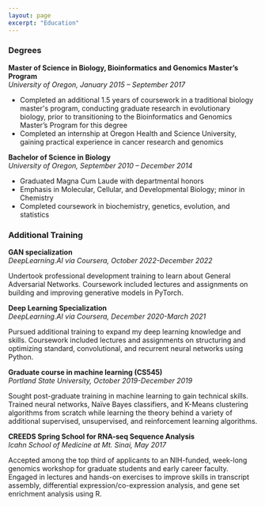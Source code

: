 ```yaml
---
layout: page
excerpt: "Education"
---
```


### Degrees

**Master of Science in Biology, Bioinformatics and Genomics Master’s Program**\
_University of Oregon, January 2015 – September 2017_
-	Completed an additional 1.5 years of coursework in a traditional biology master's program, conducting graduate research in evolutionary biology, prior to transitioning to the Bioinformatics and Genomics Master’s Program for this degree
-	Completed an internship at Oregon Health and Science University, gaining practical experience in cancer research and genomics


**Bachelor of Science in Biology**\
_University of Oregon, September 2010 – December 2014_
- Graduated Magna Cum Laude with departmental honors
-	Emphasis in Molecular, Cellular, and Developmental Biology; minor in Chemistry
-	Completed coursework in biochemistry, genetics, evolution, and statistics

### Additional Training

**GAN specialization**\
_DeepLearning.AI via Coursera, October 2022-December 2022_

Undertook professional development training to learn about General Adversarial Networks. Coursework included lectures and assignments on building and improving generative models in PyTorch.

**Deep Learning Specialization**\
_DeepLearning.AI via Coursera, December 2020-March 2021_

Pursued additional training to expand my deep learning knowledge and skills. Coursework included lectures and assignments on structuring and optimizing standard, convolutional, and recurrent neural networks using Python.

**Graduate course in machine learning (CS545)**\
_Portland State University, October 2019-December 2019_

Sought post-graduate training in machine learning to gain technical skills. Trained neural networks, Naïve Bayes classifiers, and K-Means clustering algorithms from scratch while learning the theory behind a variety of additional supervised, unsupervised, and reinforcement learning algorithms.

**CREEDS Spring School for RNA-seq Sequence Analysis**\
_Icahn School of Medicine at Mt. Sinai, May 2017_

Accepted among the top third of applicants to an NIH-funded, week-long genomics workshop for graduate students and early career faculty. Engaged in lectures and hands-on exercises to improve skills in transcript assembly, differential expression/co-expression analysis, and gene set enrichment analysis using R.
